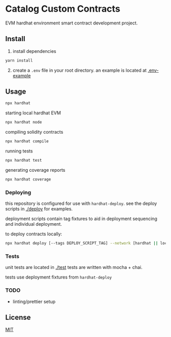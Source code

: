 # Catalog Custom Contracts 

EVM hardhat environment smart contract development project.



## Install


1. install dependencies

```bash
yarn install
```

2. create a ```.env``` file in your root directory. an example is located at [.env-example](.env-example)



## Usage

```bash
npx hardhat 
```

starting local hardhat EVM

```bash
npx hardhat node
```

compiling solidity contracts

```bash
npx hardhat compile
```


running tests

```bash
npx hardhat test
```


generating coverage reports

```bash
npx hardhat coverage
```



### Deploying

this repository is configured for use with `hardhat-deploy`.
see the deploy scripts in [./deploy](./deploy) for examples.

deployment scripts contain tag fixtures to aid in deployment sequencing and individual deployment. 

to deploy contracts locally:

```bash
npx hardhat deploy [--tags DEPLOY_SCRIPT_TAG] --network [hardhat || localhost]
```



### Tests

unit tests are located in [./test](./test)
tests are written with mocha + chai.

tests use deployment fixtures from `hardhat-deploy` 


### TODO
- linting/prettier setup



## License

[MIT](LICENSE)
